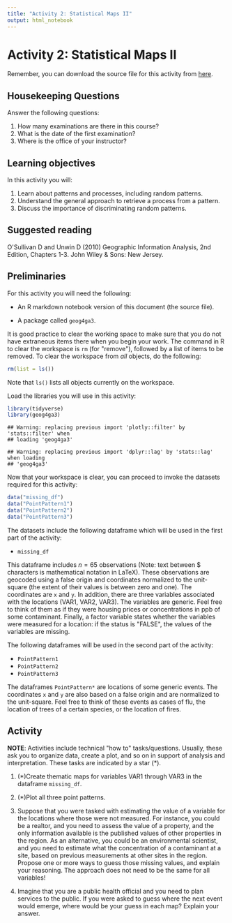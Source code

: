 ```yaml
---
title: "Activity 2: Statistical Maps II"
output: html_notebook
---
```


# Activity 2: Statistical Maps II

Remember, you can download the source file for this activity from [here](https://github.com/paezha/Spatial-Statistics-Course).

## Housekeeping Questions

Answer the following questions:

1. How many examinations are there in this course?
2. What is the date of the first examination?
3. Where is the office of your instructor?

## Learning objectives

In this activity you will:

1. Learn about patterns and processes, including random patterns.
2. Understand the general approach to retrieve a process from a pattern.
3. Discuss the importance of discriminating random patterns.

## Suggested reading

O'Sullivan D and Unwin D (2010) Geographic Information Analysis, 2nd Edition, Chapters 1-3. John Wiley & Sons: New Jersey.

## Preliminaries

For this activity you will need the following:

* An R markdown notebook version of this document (the source file).

* A package called `geog4ga3`.

It is good practice to clear the working space to make sure that you do not have extraneous items there when you begin your work. The command in R to clear the workspace is `rm` (for "remove"), followed by a list of items to be removed. To clear the workspace from _all_ objects, do the following:

```r
rm(list = ls())
```

Note that `ls()` lists all objects currently on the workspace.

Load the libraries you will use in this activity:

```r
library(tidyverse)
library(geog4ga3)
```

```
## Warning: replacing previous import 'plotly::filter' by 'stats::filter' when
## loading 'geog4ga3'
```

```
## Warning: replacing previous import 'dplyr::lag' by 'stats::lag' when loading
## 'geog4ga3'
```

Now that your workspace is clear, you can proceed to invoke the datasets required for this activity:

```r
data("missing_df")
data("PointPattern1")
data("PointPattern2")
data("PointPattern3")
```

The datasets include the following dataframe which will be used in the first part of the activity:

* `missing_df`

This dataframe includes $n = 65$ observations (Note: text between $ characters is mathematical notation in LaTeX). These observations are geocoded using a false origin and coordinates normalized to the unit-square (the extent of their values is between zero and one). The coordinates are `x` and `y`. In addition, there are three variables associated with the locations (VAR1, VAR2, VAR3). The variables are generic. Feel free to think of them as if they were housing prices or concentrations in ppb of some contaminant. Finally, a factor variable states whether the variables were measured for a location: if the status is "FALSE", the values of the variables are missing.

The following dataframes will be used in the second part of the activity:

* `PointPattern1`
* `PointPattern2`
* `PointPattern3`

The dataframes `PointPattern*` are locations of some generic events. The coordinates `x` and `y` are also based on a false origin and are normalized to the unit-square. Feel free to think of these events as cases of flu, the location of trees of a certain species, or the location of fires.

## Activity

**NOTE**: Activities include technical "how to" tasks/questions. Usually, these ask you to organize data, create a plot, and so on in support of analysis and interpretation. These tasks are indicated by a star (*).

1. (*)Create thematic maps for variables VAR1 through VAR3 in the dataframe `missing_df`. 

2. (*)Plot all three point patterns.

3. Suppose that you were tasked with estimating the value of a variable for the locations where those were not measured. For instance, you could be a realtor, and you need to assess the value of a property, and the only information available is the published values of other properties in the region. As an alternative, you could be an environmental scientist, and you need to estimate what the concentration of a contaminant at a site, based on previous measurements at other sites in the region. Propose one or more ways to guess those missing values, and explain your reasoning. The approach does not need to be the same for all variables!

4. Imagine that you are a public health official and you need to plan services to the public. If you were asked to guess where the next event would emerge, where would be your guess in each map? Explain your answer.
